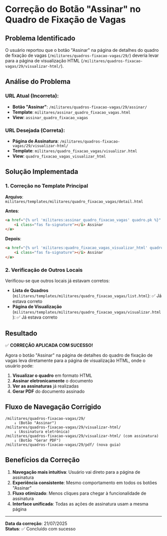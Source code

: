 # Correção do Botão "Assinar" no Quadro de Fixação de Vagas

## Problema Identificado
O usuário reportou que o botão "Assinar" na página de detalhes do quadro de fixação de vagas (`/militares/quadros-fixacao-vagas/29/`) deveria levar para a página de visualização HTML (`/militares/quadros-fixacao-vagas/29/visualizar-html/`).

## Análise do Problema

### URL Atual (Incorreta):
- **Botão "Assinar"**: `/militares/quadros-fixacao-vagas/29/assinar/`
- **Template**: `militares/assinar_quadro_fixacao_vagas.html`
- **View**: `assinar_quadro_fixacao_vagas`

### URL Desejada (Correta):
- **Página de Assinatura**: `/militares/quadros-fixacao-vagas/29/visualizar-html/`
- **Template**: `militares/quadro_fixacao_vagas/visualizar.html`
- **View**: `quadro_fixacao_vagas_visualizar_html`

## Solução Implementada

### 1. Correção no Template Principal
**Arquivo**: `militares/templates/militares/quadro_fixacao_vagas/detail.html`

**Antes**:
```html
<a href="{% url 'militares:assinar_quadro_fixacao_vagas' quadro.pk %}" class="btn btn-success">
    <i class="fas fa-signature"></i> Assinar
</a>
```

**Depois**:
```html
<a href="{% url 'militares:quadro_fixacao_vagas_visualizar_html' quadro.pk %}" class="btn btn-success">
    <i class="fas fa-signature"></i> Assinar
</a>
```

### 2. Verificação de Outros Locais
Verificou-se que outros locais já estavam corretos:

- **Lista de Quadros** (`militares/templates/militares/quadro_fixacao_vagas/list.html`): ✅ Já estava correto
- **Página de Visualização** (`militares/templates/militares/quadro_fixacao_vagas/visualizar.html`): ✅ Já estava correto

## Resultado

✅ **CORREÇÃO APLICADA COM SUCESSO!**

Agora o botão "Assinar" na página de detalhes do quadro de fixação de vagas leva diretamente para a página de visualização HTML, onde o usuário pode:

1. **Visualizar o quadro** em formato HTML
2. **Assinar eletronicamente** o documento
3. **Ver as assinaturas** já realizadas
4. **Gerar PDF** do documento assinado

## Fluxo de Navegação Corrigido

```
/militares/quadros-fixacao-vagas/29/
    ↓ (Botão "Assinar")
/militares/quadros-fixacao-vagas/29/visualizar-html/
    ↓ (Assinatura eletrônica)
/militares/quadros-fixacao-vagas/29/visualizar-html/ (com assinatura)
    ↓ (Botão "Gerar PDF")
/militares/quadros-fixacao-vagas/29/pdf/ (nova guia)
```

## Benefícios da Correção

1. **Navegação mais intuitiva**: Usuário vai direto para a página de assinatura
2. **Experiência consistente**: Mesmo comportamento em todos os botões "Assinar"
3. **Fluxo otimizado**: Menos cliques para chegar à funcionalidade de assinatura
4. **Interface unificada**: Todas as ações de assinatura usam a mesma página

---

**Data da correção**: 21/07/2025  
**Status**: ✅ Concluído com sucesso 